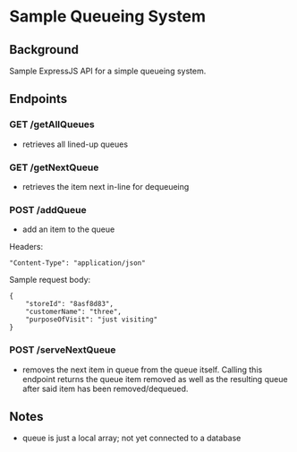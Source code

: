 # Sample Queueing System

## Background
Sample ExpressJS API for a simple queueing system.

## Endpoints

### GET /getAllQueues
- retrieves all lined-up queues

### GET /getNextQueue
- retrieves the item next in-line for dequeueing

### POST /addQueue
- add an item to the queue

Headers: 

`"Content-Type": "application/json"`

Sample request body:
```
{
	"storeId": "8asf8d83",
	"customerName": "three",
	"purposeOfVisit": "just visiting"
}
```

### POST /serveNextQueue
- removes the next item in queue from the queue itself. Calling this endpoint returns the queue item removed as well as the resulting queue after said item has been removed/dequeued.


## Notes
- queue is just a local array; not yet connected to a database